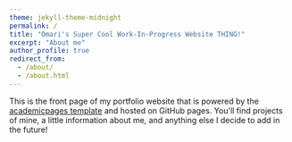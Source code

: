 ```yaml
---
theme: jekyll-theme-midnight
permalink: /
title: "Omari's Super Cool Work-In-Progress Website THING!"
excerpt: "About me"
author_profile: true
redirect_from: 
  - /about/
  - /about.html
---
```


This is the front page of my portfolio website that is powered by the [academicpages template](https://github.com/academicpages/academicpages.github.io) and hosted on GitHub pages. You'll find projects of mine, a little information about me, and anything else I decide to add in the future!  
